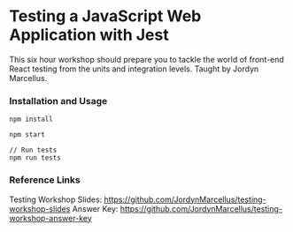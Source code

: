 # Testing a JavaScript Web Application with Jest

This six hour workshop should prepare you to tackle the world of front-end React testing from the units and integration levels. Taught by Jordyn Marcellus.

### Installation and Usage

```
npm install
```

```
npm start
```

```
// Run tests
npm run tests
```

### Reference Links

Testing Workshop Slides:
https://github.com/JordynMarcellus/testing-workshop-slides
Answer Key:
https://github.com/JordynMarcellus/testing-workshop-answer-key

